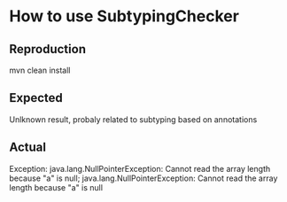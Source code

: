 # How to use SubtypingChecker

## Reproduction

mvn clean install

## Expected
Unlknown result, probaly related to subtyping based on annotations

## Actual
Exception: java.lang.NullPointerException: Cannot read the array length because "a" is null; java.lang.NullPointerException: Cannot read the array length because "a" is null
